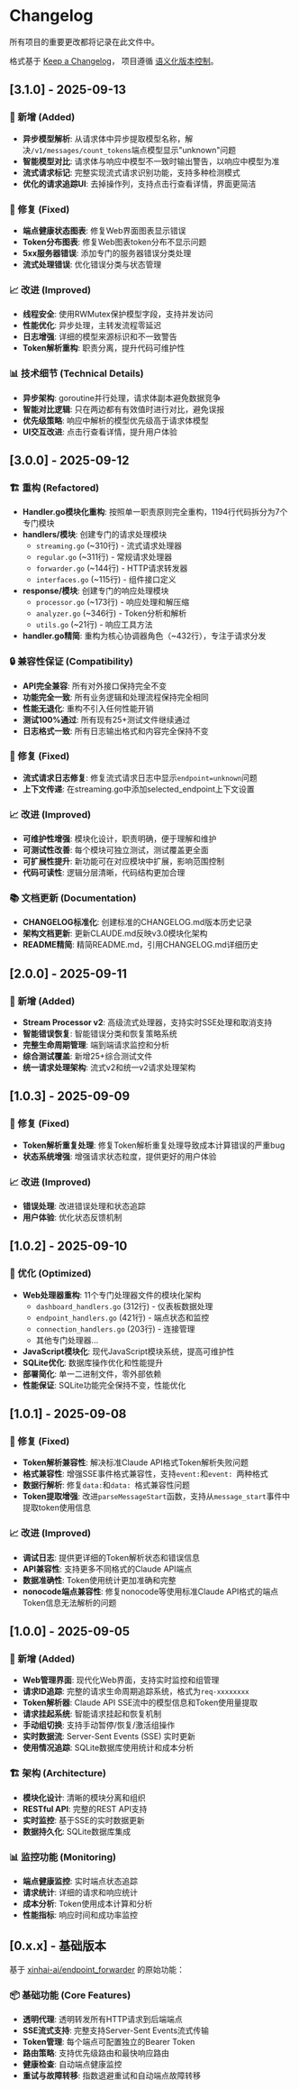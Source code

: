 # Changelog

所有项目的重要更改都将记录在此文件中。

格式基于 [Keep a Changelog](https://keepachangelog.com/zh-CN/1.0.0/)，
项目遵循 [语义化版本控制](https://semver.org/lang/zh-CN/)。

## [3.1.0] - 2025-09-13

### 🚀 新增 (Added)
- **异步模型解析**: 从请求体中异步提取模型名称，解决`/v1/messages/count_tokens`端点模型显示"unknown"问题
- **智能模型对比**: 请求体与响应中模型不一致时输出警告，以响应中模型为准
- **流式请求标记**: 完整实现流式请求识别功能，支持多种检测模式
- **优化的请求追踪UI**: 去掉操作列，支持点击行查看详情，界面更简洁

### 🔧 修复 (Fixed)
- **端点健康状态图表**: 修复Web界面图表显示错误
- **Token分布图表**: 修复Web图表token分布不显示问题  
- **5xx服务器错误**: 添加专门的服务器错误分类处理
- **流式处理错误**: 优化错误分类与状态管理

### 📈 改进 (Improved)
- **线程安全**: 使用RWMutex保护模型字段，支持并发访问
- **性能优化**: 异步处理，主转发流程零延迟
- **日志增强**: 详细的模型来源标识和不一致警告
- **Token解析重构**: 职责分离，提升代码可维护性

### 📊 技术细节 (Technical Details)
- **异步架构**: goroutine并行处理，请求体副本避免数据竞争
- **智能对比逻辑**: 只在两边都有有效值时进行对比，避免误报
- **优先级策略**: 响应中解析的模型优先级高于请求体模型
- **UI交互改进**: 点击行查看详情，提升用户体验

## [3.0.0] - 2025-09-12

### 🏗️ 重构 (Refactored)
- **Handler.go模块化重构**: 按照单一职责原则完全重构，1194行代码拆分为7个专门模块
- **handlers/模块**: 创建专门的请求处理模块
  - `streaming.go` (~310行) - 流式请求处理器
  - `regular.go` (~311行) - 常规请求处理器  
  - `forwarder.go` (~144行) - HTTP请求转发器
  - `interfaces.go` (~115行) - 组件接口定义
- **response/模块**: 创建专门的响应处理模块
  - `processor.go` (~173行) - 响应处理和解压缩
  - `analyzer.go` (~346行) - Token分析和解析
  - `utils.go` (~21行) - 响应工具方法
- **handler.go精简**: 重构为核心协调器角色（~432行），专注于请求分发

### 🔒 兼容性保证 (Compatibility)
- **API完全兼容**: 所有对外接口保持完全不变
- **功能完全一致**: 所有业务逻辑和处理流程保持完全相同
- **性能无退化**: 重构不引入任何性能开销
- **测试100%通过**: 所有现有25+测试文件继续通过
- **日志格式一致**: 所有日志输出格式和内容完全保持不变

### 🔧 修复 (Fixed)
- **流式请求日志修复**: 修复流式请求日志中显示`endpoint=unknown`问题
- **上下文传递**: 在streaming.go中添加selected_endpoint上下文设置

### 📈 改进 (Improved)
- **可维护性增强**: 模块化设计，职责明确，便于理解和维护
- **可测试性改善**: 每个模块可独立测试，测试覆盖更全面
- **可扩展性提升**: 新功能可在对应模块中扩展，影响范围控制
- **代码可读性**: 逻辑分层清晰，代码结构更加合理

### 📚 文档更新 (Documentation)
- **CHANGELOG标准化**: 创建标准的CHANGELOG.md版本历史记录
- **架构文档更新**: 更新CLAUDE.md反映v3.0模块化架构
- **README精简**: 精简README.md，引用CHANGELOG.md详细历史

## [2.0.0] - 2025-09-11

### 🚀 新增 (Added)
- **Stream Processor v2**: 高级流式处理器，支持实时SSE处理和取消支持
- **智能错误恢复**: 智能错误分类和恢复策略系统
- **完整生命周期管理**: 端到端请求监控和分析
- **综合测试覆盖**: 新增25+综合测试文件
- **统一请求处理架构**: 流式v2和统一v2请求处理架构

## [1.0.3] - 2025-09-09

### 🐛 修复 (Fixed)
- **Token解析重复处理**: 修复Token解析重复处理导致成本计算错误的严重bug
- **状态系统增强**: 增强请求状态粒度，提供更好的用户体验

### 📈 改进 (Improved)
- **错误处理**: 改进错误处理和状态追踪
- **用户体验**: 优化状态反馈机制

## [1.0.2] - 2025-09-10

### 🔧 优化 (Optimized)
- **Web处理器重构**: 11个专门处理器文件的模块化架构
  - `dashboard_handlers.go` (312行) - 仪表板数据处理
  - `endpoint_handlers.go` (421行) - 端点状态和监控
  - `connection_handlers.go` (203行) - 连接管理
  - 其他专门处理器...
- **JavaScript模块化**: 现代JavaScript模块系统，提高可维护性
- **SQLite优化**: 数据库操作优化和性能提升
- **部署简化**: 单一二进制文件，零外部依赖
- **性能保证**: SQLite功能完全保持不变，性能优化

## [1.0.1] - 2025-09-08

### 🔧 修复 (Fixed)
- **Token解析兼容性**: 解决标准Claude API格式Token解析失败问题
- **格式兼容性**: 增强SSE事件格式兼容性，支持`event:`和`event: `两种格式
- **数据行解析**: 修复`data:`和`data: `格式兼容性问题  
- **Token提取增强**: 改进`parseMessageStart`函数，支持从`message_start`事件中提取token使用信息

### 📈 改进 (Improved)
- **调试日志**: 提供更详细的Token解析状态和错误信息
- **API兼容性**: 支持更多不同格式的Claude API端点
- **数据准确性**: Token使用统计更加准确和完整
- **nonocode端点兼容性**: 修复nonocode等使用标准Claude API格式的端点Token信息无法解析的问题

## [1.0.0] - 2025-09-05

### 🚀 新增 (Added)
- **Web管理界面**: 现代化Web界面，支持实时监控和组管理
- **请求ID追踪**: 完整的请求生命周期追踪系统，格式为`req-xxxxxxxx`
- **Token解析器**: Claude API SSE流中的模型信息和Token使用量提取
- **请求挂起系统**: 智能请求挂起和恢复机制
- **手动组切换**: 支持手动暂停/恢复/激活组操作
- **实时数据流**: Server-Sent Events (SSE) 实时更新
- **使用情况追踪**: SQLite数据库使用统计和成本分析

### 🏗️ 架构 (Architecture)
- **模块化设计**: 清晰的模块分离和组织
- **RESTful API**: 完整的REST API支持
- **实时监控**: 基于SSE的实时数据更新
- **数据持久化**: SQLite数据库集成

### 📊 监控功能 (Monitoring)
- **端点健康监控**: 实时端点状态追踪
- **请求统计**: 详细的请求和响应统计
- **成本分析**: Token使用成本计算和分析
- **性能指标**: 响应时间和成功率监控

## [0.x.x] - 基础版本

基于 [xinhai-ai/endpoint_forwarder](https://github.com/xinhai-ai/endpoint_forwarder) 的原始功能：

### 📦 基础功能 (Core Features)
- **透明代理**: 透明转发所有HTTP请求到后端端点
- **SSE流式支持**: 完整支持Server-Sent Events流式传输
- **Token管理**: 每个端点可配置独立的Bearer Token
- **路由策略**: 支持优先级路由和最快响应路由
- **健康检查**: 自动端点健康监控
- **重试与故障转移**: 指数退避重试和自动端点故障转移